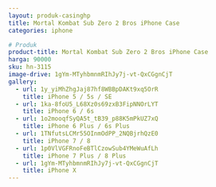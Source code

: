 ```yaml
---
layout: produk-casinghp
title: Mortal Kombat Sub Zero 2 Bros iPhone Case
categories: iphone

# Produk
product-title: Mortal Kombat Sub Zero 2 Bros iPhone Case
harga: 90000
sku: hn-3115
image-drive: 1gYm-MTyhbmnmRIhJy7j-vt-QxCGgnCjT
gallery:
  - url: 1y_yiMhZhgJaj87hf8WBBpDAKt9xq5OrR
    title: iPhone 5 / 5s / SE
  - url: 1ka-8foU5_L68Xz0s69zxB3FipNNOrLYT
    title: iPhone 6 / 6s
  - url: 1o2mooqfSyQA5t_tB39_p88K5mPkUZ7xQ
    title: iPhone 6 Plus / 6s Plus
  - url: 1TNfutsLCMr55OInmOdPP_2NQBjrhQzE0
    title: iPhone 7 / 8
  - url: 1p0VlVGFRnoFeBTlCzowSub4YMeWuAfLh
    title: iPhone 7 Plus / 8 Plus
  - url: 1gYm-MTyhbmnmRIhJy7j-vt-QxCGgnCjT
    title: iPhone X
---
```

